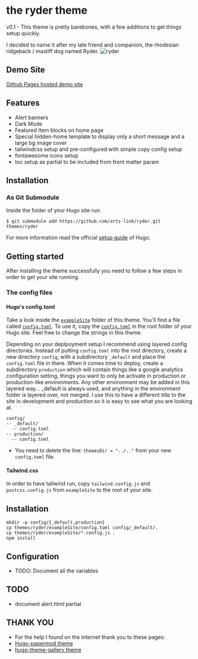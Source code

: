 # the ryder theme  

v0.1 - This theme is pretty barebones, with a few additions to get things setup quickly.

I decided to name it after my late friend and companion, the rhodesian ridgeback / mastiff dog named Ryder.
![ryder](https://lh3.googleusercontent.com/pw/ABLVV86vT1B1GlVVA3-ZKPC7-SHC2KkvnhSgeJssyGi31xwtIvEL8-EzKxNSA9uMpJN8GtoTp3RkkVgEog-ZSJsKOJJtIvrB4S81UliRJl6pn8dzIlBTQn6ghn4NsYPIbe2zfJ5diuwzsLfIQco8WnHVgeKMnQ=w822-h617-s-no-gm?authuser=0)

## Demo Site

[Github Pages hosted demo site](https://arts-link.github.io/ryder/)

## Features

- Alert banners
- Dark Mode
- Featured Item blocks on home page
- Special hidden-home template to display only a short message and a large bg image cover
- tailwindcss setup and pre-configured with simple copy config setup
- fontawesome icons setup
- toc setup as partial to be included from front matter param

## Installation

### As Git Submodule

Inside the folder of your Hugo site run:

```
$ git submodule add https://github.com/arts-link/ryder.git themes/ryder
```
For more information read the official [setup guide](//gohugo.io/getting-started/quick-start/) of Hugo.

## Getting started

After installing the theme successfully you need to follow a few steps in order to get your site running.


### The config files

#### Hugo's config.toml
Take a look inside the [`exampleSite`](https://github.com/arts-link/ryder/tree/main/exampleSite) folder of this theme. You'll find a file called [`config.toml`](https://github.com/arts-link/ryder/blob/main/exampleSite/config.toml). To use it, copy the [`config.toml`](https://github.com/arts-link/ryder/blob/main/exampleSite/config.toml) in the root folder of your Hugo site. Feel free to change the strings in this theme.

Depending on your deplpoyment setup I recommend using layered config directories. Instead of putting `config.toml` into the root directory, create a new directory `config`, with a subdirectory `_default` and place the `config.toml` file in there. When it comes time to deploy, create a subdirectory `production` which will contain things like a google analytics configuration setting, things you want to only be activate in production or production-like environments. Any other environment may be added in this layered way... _default is always used, and anything in the environment folder is layered over, not merged. I use this to have a different title to the site in development and production so it is easy to see what you are looking at.

```
config/
-- _default/
  -- config.toml
-- production/
  -- config.toml
```

- You need to delete the line: `themesDir = "../.."` from your new `config.toml` file.

#### Tailwind.css

In order to have tailwind run, copy `tailwind.config.js` and `postcss.config.js` from `exampleSite` to the root of your site. 

## Installation

```
mkdir -p config/{_default,production}  
cp themes/ryder/exampleSite/config.toml config/_default/.
cp themes/ryder/exampleSite/*.config.js .
npm install
```

## Configuration

- TODO: Document all the variables  

## TODO

- document alert.html partial

## THANK YOU

- For the help I found on the internet thank you to these pages:
- [Hugo-papermod theme](https://github.com/adityatelange/hugo-PaperMod)
- [hugo-theme-gallery theme](https://github.com/nicokaiser/hugo-theme-gallery)
